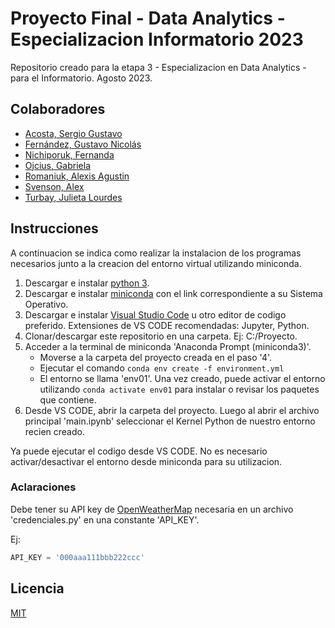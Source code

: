 # Proyecto Final - Data Analytics - Especializacion Informatorio 2023
Repositorio creado para la etapa 3 - Especializacion en Data Analytics - para el Informatorio. Agosto 2023.

## Colaboradores
* [Acosta, Sergio Gustavo](https://github.com/sergioacos)
* [Fernández, Gustavo Nicolás](https://github.com/Gu57avo)
* [Nichiporuk, Fernanda](https://github.com/FernandaNichiporuk)
* [Ojcius, Gabriela](https://github.com/GabrielaOjcius/GabrielaOjcius)
* [Romaniuk, Alexis Agustin](https://github.com/AlexisRmnk)
* [Svenson, Alex](https://github.com/Alexsvn1)
* [Turbay, Julieta Lourdes](https://github.com/juliturbay)

## Instrucciones 
A continuacion se indica como realizar la instalacion de los programas necesarios junto a la creacion del entorno virtual utilizando miniconda.
1. Descargar e instalar [python 3](https://www.python.org/downloads/).
2. Descargar e instalar [miniconda](https://docs.conda.io/en/latest/miniconda.html#latest-miniconda-installer-links) con el link correspondiente a su Sistema Operativo.
3. Descargar e instalar [Visual Studio Code](https://code.visualstudio.com/download) u otro editor de codigo preferido. Extensiones de VS CODE recomendadas: Jupyter, Python.
4. Clonar/descargar este repositorio en una carpeta. Ej: C:/Proyecto.
5. Acceder a la terminal de miniconda 'Anaconda Prompt (miniconda3)'.
	* Moverse a la carpeta del proyecto creada en el paso '4'.
	* Ejecutar el comando `conda env create -f environment.yml`
	* El entorno se llama 'env01'. Una vez creado, puede activar el entorno utilizando `conda activate env01` para instalar o revisar los paquetes que contiene. 
6. Desde VS CODE, abrir la carpeta del proyecto. Luego al abrir el archivo principal 'main.ipynb' seleccionar el Kernel Python de nuestro entorno recien creado.

Ya puede ejecutar el codigo desde VS CODE. No es necesario activar/desactivar el entorno desde miniconda para su utilizacion.

### Aclaraciones
Debe tener su API key de [OpenWeatherMap](https://openweathermap.org/api) necesaria en un archivo 'credenciales.py' en una constante 'API_KEY'.

Ej:
```python
API_KEY = '000aaa111bbb222ccc'
```

## Licencia
[MIT](https://choosealicense.com/licenses/mit/)
